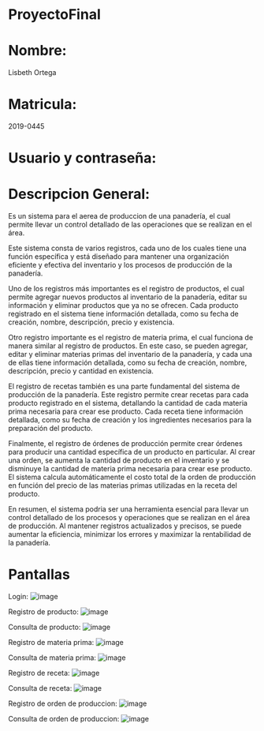 # ProyectoFinal
# Nombre:
Lisbeth Ortega
# Matricula:
2019-0445
 # Usuario y contraseña:
 
# Descripcion General: 
Es un sistema para el aerea de produccion de una panadería, el cual permite llevar un control detallado de las operaciones que se realizan en el área.

Este sistema consta de varios registros, cada uno de los cuales tiene una función específica y está diseñado para mantener una organización eficiente y efectiva del inventario y los procesos de producción de la panadería.

Uno de los registros más importantes es el registro de productos, el cual permite agregar nuevos productos al inventario de la panadería, editar su información y eliminar productos que ya no se ofrecen. Cada producto registrado en el sistema tiene información detallada, como su fecha de creación, nombre, descripción, precio y existencia.

Otro registro importante es el registro de materia prima, el cual funciona de manera similar al registro de productos. En este caso, se pueden agregar, editar y eliminar materias primas del inventario de la panadería, y cada una de ellas tiene información detallada, como su fecha de creación, nombre, descripción, precio y cantidad en existencia.

El registro de recetas también es una parte fundamental del sistema de producción de la panadería. Este registro permite crear recetas para cada producto registrado en el sistema, detallando la cantidad de cada materia prima necesaria para crear ese producto. Cada receta tiene información detallada, como su fecha de creación y los ingredientes necesarios para la preparación del producto.

Finalmente, el registro de órdenes de producción permite crear órdenes para producir una cantidad específica de un producto en particular. Al crear una orden, se aumenta la cantidad de producto en el inventario y se disminuye la cantidad de materia prima necesaria para crear ese producto. El sistema calcula automáticamente el costo total de la orden de producción en función del precio de las materias primas utilizadas en la receta del producto.

En resumen, el sistema podria ser una herramienta esencial para llevar un control detallado de los procesos y operaciones que se realizan en el área de producción. Al mantener registros actualizados y precisos, se puede aumentar la eficiencia, minimizar los errores y maximizar la rentabilidad de la panadería.

# Pantallas
Login: ![image](https://user-images.githubusercontent.com/118750598/231587668-74aa5c0e-1ad8-4254-b6c4-58276d6b0cd8.png)

Registro de producto: ![image](https://user-images.githubusercontent.com/118750598/231587795-d44317ae-4606-4486-8594-687dc7c84453.png)

Consulta de producto: ![image](https://user-images.githubusercontent.com/118750598/231587907-a7530475-e51d-43b5-a882-375c10d28356.png)

Registro de materia prima: ![image](https://user-images.githubusercontent.com/118750598/231587979-18acd747-703f-4660-8fc6-cc7d7a7c1ebd.png)

Consulta de materia prima: ![image](https://user-images.githubusercontent.com/118750598/231588086-415ea0fe-372a-44f0-b933-f87cbcbba4a4.png)

Registro de receta: ![image](https://user-images.githubusercontent.com/118750598/231588574-f2cbb757-f4a8-4dd8-9ed8-223e59f84b1d.png)

Consulta de receta:  ![image](https://user-images.githubusercontent.com/118750598/231588246-f5635209-dec0-4f4a-bb3a-bbfda14ad743.png)

Registro de orden de produccion: ![image](https://user-images.githubusercontent.com/118750598/231588735-30f8d512-542b-4627-88de-4233f7855598.png)

Consulta de orden de produccion: ![image](https://user-images.githubusercontent.com/118750598/231588857-aef64630-01b8-4d3c-9323-377ad73ead26.png)

